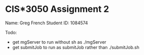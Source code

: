 # CIS*3050 Assignment 2

Name: Greg French
Student ID: 1084574

Todo:
- get mgServer to run without sh as ./mgServer
- get submitJob to run as submitJob rather than ./submitJob.sh
